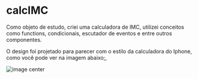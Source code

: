 # calcIMC

Como objeto de estudo, criei uma calculadora de IMC, utilizei conceitos como functions, condicionais, escutador de eventos e entre outros componentes. 

O design foi projetado para parecer com o estilo da calculadora do Iphone, como você pode ver na imagem abaixo;,

![image center](https://user-images.githubusercontent.com/100639279/211587078-dfae1923-5a99-4d7b-a0c7-5059d6de8057.png)
